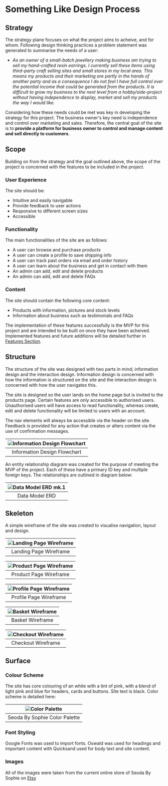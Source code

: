 # Something Like Design Process

## Strategy
The strategy plane focuses on what the project aims to acheive, and for whom. Following design thinking practices a problem statement was generated to summarise the needs of a user:

- *As an owner of a small-batch jewellery making business am trying to sell my hand-crafted resin earrings. I currently sell these items using third-party craft selling sites and small stores in my local area. This means my products and their marketing are partly in the hands of another party and as a consequence I do not feel I have full control over the potential income that could be generated from the products. It is difficult to grow my business to the next level from a hobby/side-project without having independence to display, market and sell my products the way I would like.*

Considering how these needs could be met was key in developing the strategy for this project. The business owner's key need is independence and control over marketing and sales. Therefore, the central goal of the site is to **provide a platform for business owner to control and manage content and sell directly to customers**.

## Scope
Building on from the strategy and the goal outlined above, the scope of the project is concerned with the features to be included in the project.

### User Experience
The site should be:
- Intuitive and easily navigable
- Provide feedback to user actions
- Responsive to different screen sizes
- Accessible

### Functionality
The main functionalities of the site are as follows:
- A user can browse and purchase products
- A user can create a profile to save shipping info
- A user can track past orders via email and order history
- A user can learn about the business and get in contact with them
- An admin can add, edit and delete products
- An admin can add, edit and delete FAQs

### Content
The site should contain the following core content:
- Products with information, pictures and stock levels
- Information about business such as testimonials and FAQs

The implementation of these features successfully is the MVP for this project and are intended to be built on once they have been acheived. Implemented features and future additions will be detailed further in [Features Section](#features).

## Structure
The structure of the site was designed with two parts in mind; information design and the interaction design. Information design is concerned with how the information is structured on the site and the interaction design is concerned with how the user navigates this.

The site is designed so the user lands on the home page but is invited to the products page. Certain features are only accessible to authorised users. Unauthorised users will have access to read functionality, whereas create, edit and delete functionality will be limited to users with an account.

The nav elements will always be accessible via the header on the site. Feedback is provided for any action that creates or alters content via the use of confirmation messages.

| ![Information Design Flowchart ](/assets/readme_images/sbs_information.png) |
|:--:|
|Information Design Flowchart|

An entity relationship diagram was created for the purpose of meeting the MVP of the project. Each of these have a primary ID key and multiple foreign keys. The relationships are outlined in diagram below:

| ![Data Model ERD mk.1](/assets/readme_images/sbs_erd.png) |
|:--:|
|Data Model ERD|

## Skeleton
A simple wireframe of the site was created to visualise navigation, layout and design.

| ![Landing Page Wireframe](/assets/readme_images/sbs_landing.png) |
|:--:|
|Landing Page Wireframe|

| ![Product Page Wireframe](/assets/readme_images/sbs_product.png) |
|:--:|
|Product Page Wireframe|

| ![Profile Page Wireframe](/assets/readme_images/sbs_profile.png) |
|:--:|
|Profile Page Wireframe|

| ![Basket Wireframe](/assets/readme_images/sbs_basket.png) |
|:--:|
|Basket Wireframe|

| ![Checkout Wireframe](/assets/readme_images/sbs_checkout.png) |
|:--:|
|Checkout Wireframe|


## Surface

### Colour Scheme
The site has core colouring of an white with a tint of pink, with a blend of light pink and blue for headers, cards and buttons. Site text is black. Color scheme is detailed here:

| ![Color Palette](/assets/readme_images/color_palette.png) |
|:--:|
|Seoda By Sophie Color Palette|

### Font Styling
Google Fonts was used to import fonts. Oswald was used for headings and important content with Quicksand used for body text and site content.

### Images
All of the images were taken from the current online store of Seoda By Sophie on [Etsy](https://www.etsy.com/ie/shop/SeodabySophie)